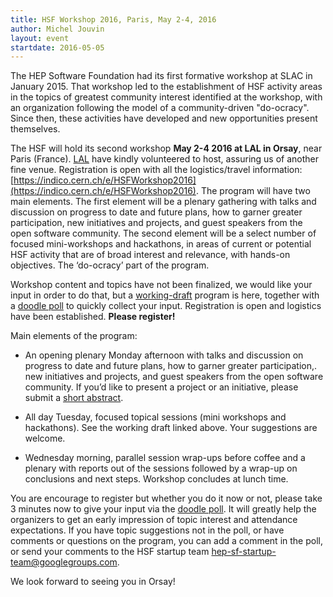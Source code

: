 ```yaml
---
title: HSF Workshop 2016, Paris, May 2-4, 2016
author: Michel Jouvin
layout: event
startdate: 2016-05-05
---
```


The HEP Software Foundation had its first formative workshop at SLAC in
January 2015. That workshop led to the establishment of HSF activity areas in
the topics of greatest community interest identified at the workshop, with an
organization following the model of a community-driven "do-ocracy". Since then,
these activities have developed and new opportunities present themselves.

The HSF will hold its second workshop **May 2-4 2016 at LAL in Orsay**, near
Paris (France). [LAL](http://www.lal.in2p3.fr/?lang=en) have kindly volunteered
to host, assuring us of another fine venue. Registration is open with all the
logistics/travel information:
[https://indico.cern.ch/e/HSFWorkshop2016](https://indico.cern.ch/e/HSFWorkshop2016).
The program will have two main elements. The first element will be a plenary
gathering with talks and discussion on progress to date and future plans, how to
garner greater participation, new initiatives and projects, and guest speakers
from the open software community. The second element will be a select number of
focused mini-workshops and hackathons, in areas of current or potential HSF
activity that are of broad interest and relevance, with hands-on objectives. The
‘do-ocracy’ part of the program.

Workshop content and topics have not been finalized, we would like your input in
order to do that, but a
[working-draft](https://indico.cern.ch/event/496146/timetable) program is here,
together with a [doodle poll](http://doodle.com/poll/8hpxredhnci2i8xh) to
quickly collect your input. Registration is open and logistics have been
established. **Please register!**

<!--more-->

Main elements of the program:

- An opening plenary Monday afternoon with talks and discussion on progress to
  date and future plans, how to garner greater participation,. new initiatives
  and projects, and guest speakers from the open software community. If you’d
  like to present a project or an initiative, please submit a
  [short abstract](https://indico.cern.ch/event/496146/call-for-abstracts/submit).

- All day Tuesday, focused topical sessions (mini workshops and hackathons). See
  the working draft linked above. Your suggestions are welcome.

- Wednesday morning, parallel session wrap-ups before coffee and a plenary with
  reports out of the sessions followed by a wrap-up on conclusions and next
  steps. Workshop concludes at lunch time.

You are encourage to register but whether you do it now or not, please take 3
minutes now to give your input via the
[doodle poll](http://doodle.com/poll/8hpxredhnci2i8xh). It will greatly help the
organizers to get an early impression of topic interest and attendance
expectations. If you have topic suggestions not in the poll, or have comments or
questions on the program, you can add a comment in the poll, or send your
comments to the HSF startup team hep-sf-startup-team@googlegroups.com.

We look forward to seeing you in Orsay!

